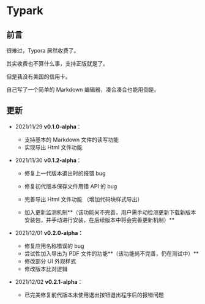 # Typark

## 前言

很难过，Typora 居然收费了。

其实收费也不算什么事，支持正版就是了。

但是我没有美国的信用卡。

自己写了一个简单的 Markdown 编辑器，凑合凑合也能用倒是。

## 更新

* 2021/11/29 **v0.1.0-alpha**：

  * 支持基本的 Markdown 文件的读写功能
  * 实现导出 Html 文件功能
* 2021/11/30 **v0.1.2-alpha**：

  * 修复上一代版本退出时的报错 bug
  * 修复初代版本保存文件用错 API 的 bug

  * 完善导出 Html 文件功能 （增加代码块样式导出）
  * 加入更新监测机制**（该功能尚不完善，用户需手动检测更新下载新版本安装包，并手动进行安装，在后续版本中将会完善更新机制）**
* 2021/12/01 **v0.2.0-alpha**：
  * 修复应用名称错误的 bug
  * 尝试性加入导出为 PDF 文件的功能**（该功能尚不完善，仍在测试中）**
  * 修改部分 UI 外观样式
  * 修改版本比对逻辑
* 2021/12/02 **v0.2.1-alpha**：
  * 已完美修复前代版本未使用退出按钮退出程序后的报错问题

